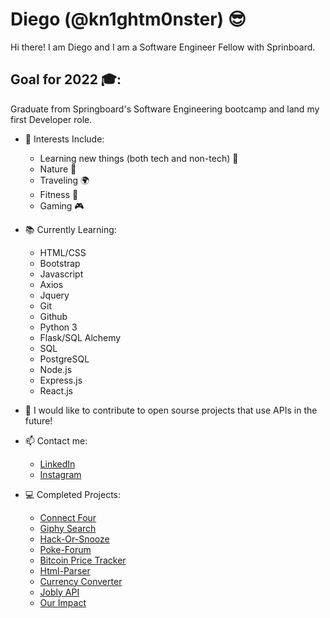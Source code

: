 
# Diego (@kn1ghtm0nster) 😎
  
  Hi there! I am Diego and I am a Software Engineer Fellow with Sprinboard.

## Goal for 2022 🎓:
Graduate from Springboard's Software Engineering bootcamp and land my first Developer role.


- 👀 Interests Include:
  * Learning new things (both tech and non-tech) 📖
  * Nature 🌳
  * Traveling 🌍
  * Fitness 💪
  * Gaming 🎮

- 📚 Currently Learning:
  * HTML/CSS
  * Bootstrap
  * Javascript
  * Axios
  * Jquery
  * Git
  * Github
  * Python 3
  * Flask/SQL Alchemy
  * SQL
  * PostgreSQL
  * Node.js
  * Express.js
  * React.js

- 📎 I would like to contribute to open sourse projects that use APIs in the future!

- 📫 Contact me:
  * [LinkedIn](https://www.linkedin.com/in/diegoquintanilla/)
  * [Instagram](https://www.instagram.com/mrquintanillaforreal/)

- 💻 Completed Projects:
  * [Connect Four](https://kn1ghtm0nster.github.io/connect-four/)
  * [Giphy Search](https://kn1ghtm0nster.github.io/giphy-app/)
  * [Hack-Or-Snooze](https://kn1ghtm0nster.github.io/hack-or-snooze/)
  * [Poke-Forum](https://poke-forum.herokuapp.com/)
  * [Bitcoin Price Tracker](https://github.com/kn1ghtm0nster/Bitcoin-Tracker)
  * [Html-Parser](https://github.com/kn1ghtm0nster/html-parser)
  * [Currency Converter](https://github.com/kn1ghtm0nster/currency-converter)
  * [Jobly API](https://github.com/kn1ghtm0nster/jobly-api)
  * [Our Impact](https://our-impact-dpdzsqcak-kn1ghtm0nster.vercel.app/)
